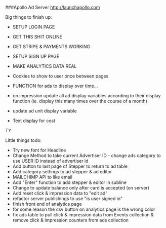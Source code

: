 ###Apollo Ad Server
http://launchapollo.com

Big things to finish up:
 - SETUP LOGIN PAGE
 - GET THIS SHIT ONLINE
 - GET STRIPE & PAYMENTS WORKING
 - SETUP SIGN UP PAGE
 - MAKE ANALYTICS DATA REAL
 - Cookies to show to user once between pages

 - FUNCTION for ads to display over time...
  - on impression update all ad display variables according to their display function (ie. display this many times over the course of a month)
  - update ad unit display variable

- Text display for cost

 TY

Little things todo:
 - Try new font for Headline
 - Change Method to take current Advertiser ID - change ads category to use USER ID instead of advertiser id
 - Add button to last page of Stepper to return to ad table
 - Add category settings to ad stepper & ad editor
 - MAILCHIMP API to like email
 - Add "Enter" function to add stepper & editor in subline
 - Change to update balance only after card is accepted (on server)
 - Add reset click & impression data to "edit ad"
 - refactor server publishings to use "is user signed in"
 - finish front end of analytics page
 - for some reason the csv button on analytics page is the wrong color
 - fix ads table to pull click & impression data from Events collection & remove click & impression counters from ads collection
